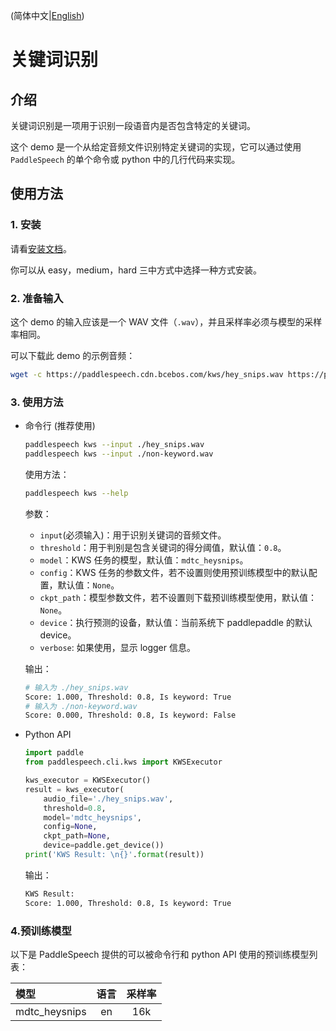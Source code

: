 (简体中文|[English](./README.md))

# 关键词识别
## 介绍
关键词识别是一项用于识别一段语音内是否包含特定的关键词。

这个 demo 是一个从给定音频文件识别特定关键词的实现，它可以通过使用 `PaddleSpeech` 的单个命令或 python 中的几行代码来实现。
## 使用方法
### 1. 安装
请看[安装文档](https://github.com/PaddlePaddle/PaddleSpeech/blob/develop/docs/source/install_cn.md)。

你可以从 easy，medium，hard 三中方式中选择一种方式安装。

### 2. 准备输入
这个 demo 的输入应该是一个 WAV 文件（`.wav`），并且采样率必须与模型的采样率相同。

可以下载此 demo 的示例音频：
```bash
wget -c https://paddlespeech.cdn.bcebos.com/kws/hey_snips.wav https://paddlespeech.cdn.bcebos.com/kws/non-keyword.wav
```
### 3. 使用方法
- 命令行 (推荐使用)
  ```bash
  paddlespeech kws --input ./hey_snips.wav
  paddlespeech kws --input ./non-keyword.wav
  ```
  
  使用方法：
  ```bash
  paddlespeech kws --help
  ```
  参数：
  - `input`(必须输入)：用于识别关键词的音频文件。
  - `threshold`：用于判别是包含关键词的得分阈值，默认值：`0.8`。
  - `model`：KWS 任务的模型，默认值：`mdtc_heysnips`。
  - `config`：KWS 任务的参数文件，若不设置则使用预训练模型中的默认配置，默认值：`None`。
  - `ckpt_path`：模型参数文件，若不设置则下载预训练模型使用，默认值：`None`。
  - `device`：执行预测的设备，默认值：当前系统下 paddlepaddle 的默认 device。
  - `verbose`: 如果使用，显示 logger 信息。

  输出：
  ```bash
  # 输入为 ./hey_snips.wav
  Score: 1.000, Threshold: 0.8, Is keyword: True
  # 输入为 ./non-keyword.wav
  Score: 0.000, Threshold: 0.8, Is keyword: False
  ```

- Python API
  ```python
  import paddle
  from paddlespeech.cli.kws import KWSExecutor

  kws_executor = KWSExecutor()
  result = kws_executor(
      audio_file='./hey_snips.wav',
      threshold=0.8,
      model='mdtc_heysnips',
      config=None,
      ckpt_path=None,
      device=paddle.get_device())
  print('KWS Result: \n{}'.format(result))
  ```

  输出：
  ```bash
  KWS Result:
  Score: 1.000, Threshold: 0.8, Is keyword: True
  ```

### 4.预训练模型
以下是 PaddleSpeech 提供的可以被命令行和 python API 使用的预训练模型列表：

| 模型 | 语言 | 采样率
| :--- | :---: | :---: |
| mdtc_heysnips | en | 16k

